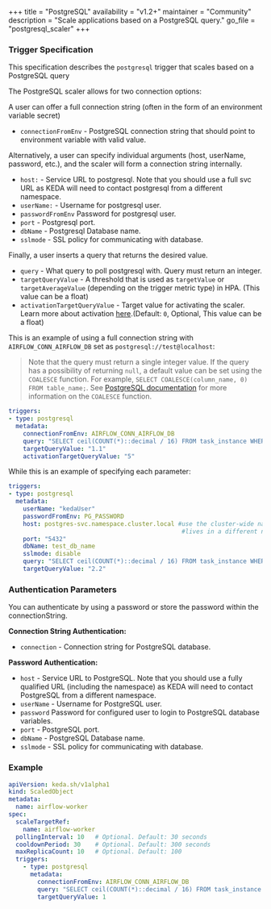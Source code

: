 +++
title = "PostgreSQL"
availability = "v1.2+"
maintainer = "Community"
description = "Scale applications based on a PostgreSQL query."
go_file = "postgresql_scaler"
+++

### Trigger Specification

This specification describes the `postgresql` trigger that scales based on a PostgreSQL query

The PostgreSQL scaler allows for two connection options:

A user can offer a full connection string
(often in the form of an environment variable secret)

- `connectionFromEnv` - PostgreSQL connection string that should point to environment variable with valid value.

Alternatively, a user can specify individual
arguments (host, userName, password, etc.), and the scaler will form a connection string
internally.

- `host:` - Service URL to postgresql. Note that you should use a full svc URL as KEDA will need to contact postgresql from a different namespace.
- `userName:` - Username for postgresql user.
- `passwordFromEnv` Password for postgresql user.
- `port` - Postgresql port.
- `dbName` - Postgresql Database name.
- `sslmode` - SSL policy for communicating with database.

Finally, a user inserts a query that returns the desired value.

- `query` - What query to poll postgresql with. Query must return an integer.
- `targetQueryValue` - A threshold that is used as `targetValue` or `targetAverageValue` (depending on the trigger metric type) in HPA. (This value can be a float)
- `activationTargetQueryValue` - Target value for activating the scaler. Learn more about activation [here](./../concepts/scaling-deployments.md#activating-and-scaling-thresholds).(Default: `0`, Optional, This value can be a float)

This is an example of using a full connection string with `AIRFLOW_CONN_AIRFLOW_DB` set as `postgresql://test@localhost`:

> Note that the query must return a single integer value. If the query has a possibility of returning `null`, a default value can be set using the `COALESCE` function. For example, `SELECT COALESCE(column_name, 0) FROM table_name;`. See [PostgreSQL documentation](https://www.postgresql.org/docs/current/functions-conditional.html#FUNCTIONS-COALESCE-NVL-IFNULL) for more information on the `COALESCE` function.

```yaml
triggers:
- type: postgresql
  metadata:
    connectionFromEnv: AIRFLOW_CONN_AIRFLOW_DB
    query: "SELECT ceil(COUNT(*)::decimal / 16) FROM task_instance WHERE state='running' OR state='queued';"
    targetQueryValue: "1.1"
    activationTargetQueryValue: "5"
```

While this is an example of specifying each parameter:

```yaml
triggers:
- type: postgresql
  metadata:
    userName: "kedaUser"
    passwordFromEnv: PG_PASSWORD
    host: postgres-svc.namespace.cluster.local #use the cluster-wide namespace as KEDA
                                                #lives in a different namespace from your postgres
    port: "5432"
    dbName: test_db_name
    sslmode: disable
    query: "SELECT ceil(COUNT(*)::decimal / 16) FROM task_instance WHERE state='running' OR state='queued';"
    targetQueryValue: "2.2"
```

### Authentication Parameters

You can authenticate by using a password or store the password within the connectionString.

**Connection String Authentication:**

- `connection` - Connection string for PostgreSQL database.

**Password Authentication:**

- `host` - Service URL to PostgreSQL. Note that you should use a fully qualified URL (including the namespace) as KEDA will need to contact PostgreSQL from a different namespace.
- `userName` - Username for PostgreSQL user.
- `password` Password for configured user to login to PostgreSQL database variables.
- `port` - PostgreSQL port.
- `dbName` - PostgreSQL Database name.
- `sslmode` - SSL policy for communicating with database.

### Example

```yaml
apiVersion: keda.sh/v1alpha1
kind: ScaledObject
metadata:
  name: airflow-worker
spec:
  scaleTargetRef:
    name: airflow-worker
  pollingInterval: 10   # Optional. Default: 30 seconds
  cooldownPeriod: 30    # Optional. Default: 300 seconds
  maxReplicaCount: 10   # Optional. Default: 100
  triggers:
    - type: postgresql
      metadata:
        connectionFromEnv: AIRFLOW_CONN_AIRFLOW_DB
        query: "SELECT ceil(COUNT(*)::decimal / 16) FROM task_instance WHERE state='running' OR state='queued';"
        targetQueryValue: 1
```
